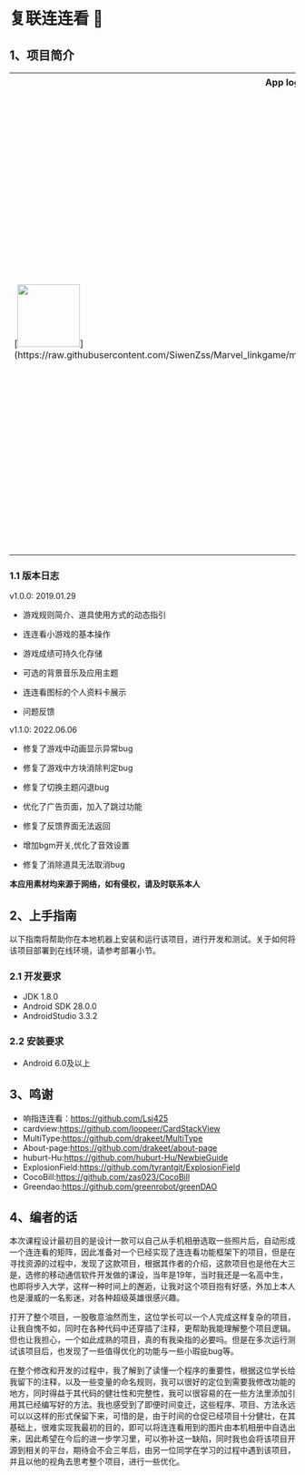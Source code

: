 # 复联连连看 :rocket:
## 1、项目简介
<table>
  <tr>
    <th>App logo</th>
    <th>描述</th>
  </tr>
  <tr>
    <td>[<img width="110" height="110" src="https://github.com/SiwenZss/Marvel_linkgame/tree/master/imgs/阿尼亚1.jpg">](https://raw.githubusercontent.com/SiwenZss/Marvel_linkgame/master/imgs/%E9%98%BF%E5%B0%BC%E4%BA%9A1.jpg)</td>
    <td width="600">这是一款基于安卓平台的漫威主题连连看app，我们大三移动应用开发课程的实验作业。旨在帮助我们初步认识安卓开发，了解和简单使用Android四大组件、多线程开发以及持久化存储，从而初步掌握Android开发的基本流程。</td>
  </tr>
</table>


### 1.1 版本日志
v1.0.0: 2019.01.29<br>

* 游戏规则简介、道具使用方式的动态指引

* 连连看小游戏的基本操作

* 游戏成绩可持久化存储

* 可选的背景音乐及应用主题

* 连连看图标的个人资料卡展示

* 问题反馈

v1.1.0: 2022.06.06<br>

* 修复了游戏中动画显示异常bug

* 修复了游戏中方块消除判定bug

* 修复了切换主题闪退bug
* 优化了广告页面，加入了跳过功能
* 修复了反馈界面无法返回
* 增加bgm开关,优化了音效设置
* 修复了消除道具无法取消bug

**本应用素材均来源于网络，如有侵权，请及时联系本人**

## 2、上手指南
以下指南将帮助你在本地机器上安装和运行该项目，进行开发和测试。关于如何将该项目部署到在线环境，请参考部署小节。
### 2.1 开发要求
* JDK 1.8.0
* Android SDK 28.0.0
* AndroidStudio 3.3.2
### 2.2 安装要求
* Android 6.0及以上
## 3、鸣谢
* 响指连连看：https://github.com/Lsj425
* cardview:https://github.com/loopeer/CardStackView
* MultiType:https://github.com/drakeet/MultiType
* About-page:https://github.com/drakeet/about-page
* huburt-Hu:https://github.com/huburt-Hu/NewbieGuide
* ExplosionField:https://github.com/tyrantgit/ExplosionField
* CocoBill:https://github.com/zas023/CocoBill
* Greendao:https://github.com/greenrobot/greenDAO

## 4、编者的话
本次课程设计最初目的是设计一款可以自己从手机相册选取一些照片后，自动形成一个连连看的矩阵，因此准备对一个已经实现了连连看功能框架下的项目，但是在寻找资源的过程中，发现了这款项目，根据其作者的介绍，这款项目也是他在大三是，选修的移动通信软件开发做的课设，当年是19年，当时我还是一名高中生，也即将步入大学，这样一种时间上的邂逅，让我对这个项目抱有好感，外加上本人也是漫威的一名影迷，对各种超级英雄很感兴趣。

打开了整个项目，一股敬意油然而生，这位学长可以一个人完成这样复杂的项目，让我自愧不如，同时在各种代码中还穿插了注释，更帮助我能理解整个项目逻辑。但也让我担心，一个如此成熟的项目，真的有我染指的必要吗。但是在多次运行测试该项目后，也发现了一些值得优化的功能与一些小瑕疵bug等。

在整个修改和开发的过程中，我了解到了读懂一个程序的重要性，根据这位学长给我留下的注释，以及一些变量的命名规则，我可以很好的定位到需要我修改功能的地方，同时得益于其代码的健壮性和完整性，我可以很容易的在一些方法里添加引用其已经编写好的方法。我也感受到了即便时间变迁，这些程序、项目、方法永远可以以这样的形式保留下来，可惜的是，由于时间的仓促已经项目十分健壮，在其基础上，很难实现我最初的目的，即可以将连连看用到的图片由本机相册中自选出来，因此希望在今后的进一步学习里，可以弥补这一缺陷，同时我也会将该项目开源到相关的平台，期待会不会三年后，由另一位同学在学习的过程中遇到该项目，并且以他的视角去思考整个项目，进行一些优化。
